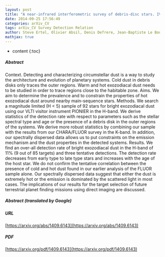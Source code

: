```yaml
---
layout: post
title: "A near-infrared interferometric survey of debris-disc stars. IV. An unbiased sample of 92 southern stars observed in H-band with VLTI/PIONIER"
date: 2014-09-25 17:56:49
categories: arXiv_CV
tags: arXiv_CV Survey Detection Relation
author: Steve Ertel, Olivier Absil, Denis Defrere, Jean-Baptiste Le Bouquin, Jean-Charles Augereau, Lindsay Marion, Nicolas Blind, Amy Bonsor, Geoffrey Bryden, Jeremy Lebreton, Julien Milli
mathjax: true
---
```


* content
{:toc}

##### Abstract
Context. Detecting and characterizing circumstellar dust is a way to study the architecture and evolution of planetary systems. Cold dust in debris disks only traces the outer regions. Warm and hot exozodiacal dust needs to be studied in order to trace regions close to the habitable zone. Aims. We aim to determine the prevalence and to constrain the properties of hot exozodiacal dust around nearby main-sequence stars. Methods. We search a magnitude limited (H < 5) sample of 92 stars for bright exozodiacal dust using our VLTI visitor instrument PIONIER in the H-band. We derive statistics of the detection rate with respect to parameters such as the stellar spectral type and age or the presence of a debris disk in the outer regions of the systems. We derive more robust statistics by combining our sample with the results from our CHARA/FLUOR survey in the K-band. In addition, our spectrally dispersed data allows us to put constraints on the emission mechanism and the dust properties in the detected systems. Results. We find an over-all detection rate of bright exozodiacal dust in the H-band of 11% (9 out of 85 targets) and three tentative detections. The detection rate decreases from early type to late type stars and increases with the age of the host star. We do not confirm the tentative correlation between the presence of cold and hot dust found in our earlier analysis of the FLUOR sample alone. Our spectrally dispersed data suggest that either the dust is extremely hot or the emission is dominated by the scattered light in most cases. The implications of our results for the target selection of future terrestrial planet finding missions using direct imaging are discussed.

##### Abstract (translated by Google)


##### URL
[https://arxiv.org/abs/1409.6143](https://arxiv.org/abs/1409.6143)

##### PDF
[https://arxiv.org/pdf/1409.6143](https://arxiv.org/pdf/1409.6143)

